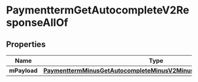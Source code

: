 
# PaymenttermGetAutocompleteV2ResponseAllOf

## Properties
Name | Type | Description | Notes
------------ | ------------- | ------------- | -------------
**mPayload** | [**PaymenttermMinusGetAutocompleteMinusV2MinusResponseMinusMPayload**](PaymenttermMinusGetAutocompleteMinusV2MinusResponseMinusMPayload.md) |  | 



